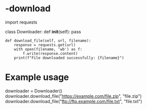 # -download
import requests

class Downloader:
    def __init__(self):
        pass

    def download_file(self, url, filename):
        response = requests.get(url)
        with open(filename, 'wb') as f:
            f.write(response.content)
        print(f"File downloaded successfully: {filename}")

# Example usage
downloader = Downloader()
downloader.download_file("https://example.com/file.zip", "file.zip")
downloader.download_file("ftp://ftp.example.com/file.txt", "file.txt")
